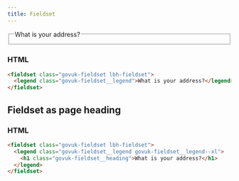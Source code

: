 ```yaml
---
title: Fieldset
---
```


<fieldset class="govuk-fieldset lbh-fieldset">
  <legend class="govuk-fieldset__legend">
    What is your address?
  </legend>
</fieldset>

### HTML

```html
<fieldset class="govuk-fieldset lbh-fieldset">
  <legend class="govuk-fieldset__legend">What is your address?</legend>
</fieldset>
```

## Fieldset as page heading

### HTML

```html
<fieldset class="govuk-fieldset lbh-fieldset">
  <legend class="govuk-fieldset__legend govuk-fieldset__legend--xl">
    <h1 class="govuk-fieldset__heading">What is your address?</h1>
  </legend>
</fieldset>
```
